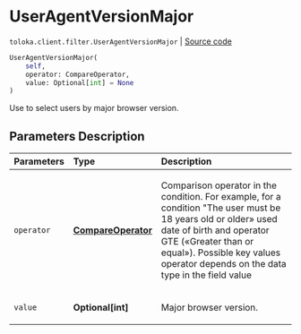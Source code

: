 # UserAgentVersionMajor
`toloka.client.filter.UserAgentVersionMajor` | [Source code](https://github.com/Toloka/toloka-kit/blob/v0.1.26/src/client/filter.py#L624)

```python
UserAgentVersionMajor(
    self,
    operator: CompareOperator,
    value: Optional[int] = None
)
```

Use to select users by major browser version.

## Parameters Description

| Parameters | Type | Description |
| :----------| :----| :-----------|
`operator`|**[CompareOperator](toloka.client.primitives.operators.CompareOperator.md)**|<p>Comparison operator in the condition. For example, for a condition &quot;The user must be 18 years old or older» used date of birth and operator GTE («Greater than or equal»). Possible key values operator depends on the data type in the field value</p>
`value`|**Optional\[int\]**|<p>Major browser version.</p>
